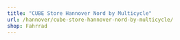```yaml
---
title: "CUBE Store Hannover Nord by Multicycle"
url: /hannover/cube-store-hannover-nord-by-multicycle/
shop: Fahrrad
---
```

